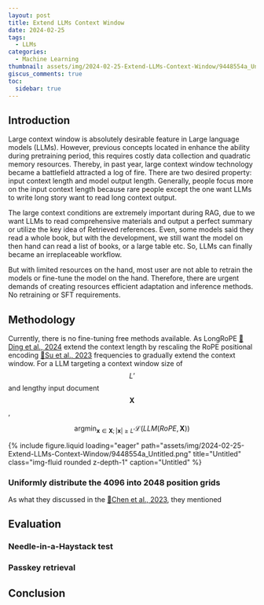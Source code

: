 ```yaml
---
layout: post
title: Extend LLMs Context Window
date: 2024-02-25
tags:
  - LLMs
categories:
  - Machine Learning
thumbnail: assets/img/2024-02-25-Extend-LLMs-Context-Window/9448554a_Untitled.png
giscus_comments: true
toc:
  sidebar: true
---
```



## Introduction

Large context window is absolutely desirable feature in Large language models (LLMs). However, previous concepts located in enhance the ability during pretraining period, this requires costly data collection and quadratic memory resources. Thereby, in past year, large context window technology became a battlefield attracted a log of fire. There are two desired property: input context length and model output length. Generally, people focus more on the input context length because rare people except the one want LLMs to write long story want to read long context output.

<!-- more -->

The large context conditions are extremely important during RAG, due to we want LLMs to read comprehensive materials and output a perfect summary or utilize the key idea of Retrieved references. Even, some models said they read a whole book, but with the development, we still want the model on then hand can read a list of books, or a large table etc. So, LLMs can finally became an irreplaceable workflow.

But with limited resources on the hand, most user are not able to retrain the models or fine-tune the model on the hand. Therefore, there are urgent demands of creating resources efficient adaptation and inference methods. No retraining or SFT requirements.

## Methodology

Currently, there is no fine-tuning free methods available. As LongRoPE [📑Ding et al., 2024](http://arxiv.org/abs/2402.13753) extend the context length by rescaling the RoPE positional encoding [📑Su et al., 2023](http://arxiv.org/abs/2104.09864)  frequencies to gradually extend the context window. For a LLM targeting a context window size of  $$L’$$  and lengthy input document $$\boldsymbol{X}$$,

$$
\mathop{\arg\min}_{\boldsymbol{x}\in \boldsymbol{X};|\boldsymbol{x}|\geq L'}\mathcal{L}(LLM(RoPE,\boldsymbol{X}))
$$ 

<div class="row">
    <div class="col-sm mt-3 mt-md-0">
        {% include figure.liquid loading="eager" path="assets/img/2024-02-25-Extend-LLMs-Context-Window/9448554a_Untitled.png" title="Untitled" class="img-fluid rounded z-depth-1" caption="Untitled" %}
    </div>
</div>

### Uniformly distribute the 4096 into 2048 position grids

As what they discussed in the [📑Chen et al., 2023](http://arxiv.org/abs/2306.15595), they mentioned 

## Evaluation


### Needle-in-a-Haystack test


### Passkey retrieval


## Conclusion


